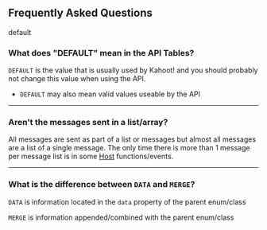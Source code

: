 ## Frequently Asked Questions

<a class="nam" link="?scrollTo=datamerge">default</a>
### What does "DEFAULT" mean in the API Tables?
`DEFAULT` is the value that is usually used by Kahoot! and you should probably not change this value when using the API.
- `DEFAULT` may also mean valid values useable by the API

---
<a class="nam" link="?scrollTo=list"></a>
### Aren't the messages sent in a list/array?
All messages are sent as part of a list or messages but almost all messages are a list of a single message. The only time there is more than 1 message per message list is in some [Host](/class/host) functions/events.

---
<a class="nam" link="?scrollTo=datamerge"></a>
### What is the difference between `DATA` and `MERGE`?
`DATA` is information located in the `data` property of the parent enum/class

`MERGE` is information appended/combined with the parent enum/class
